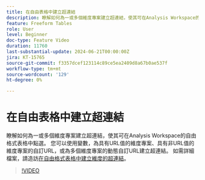 ```yaml
---
title: 在自由表格中建立超連結
description: 瞭解如何為一或多個維度專案建立超連結，使其可在Analysis Workspace的自由格式表格中點選。 您可以使用變數，為具有URL值的維度專案、具有非URL值的維度專案的自訂URL，或為多個維度專案的動態自訂URL建立超連結。
feature: Freeform Tables
role: User
level: Beginner
doc-type: Feature Video
duration: 11760
last-substantial-update: 2024-06-21T00:00:00Z
jira: KT-15765
source-git-commit: f3357dcef123114c89ce5ea2409d8a67b0ae537f
workflow-type: tm+mt
source-wordcount: '129'
ht-degree: 0%

---
```



# 在自由表格中建立超連結

瞭解如何為一或多個維度專案建立超連結，使其可在Analysis Workspace的自由格式表格中點選。 您可以使用變數，為具有URL值的維度專案、具有非URL值的維度專案的自訂URL，或為多個維度專案的動態自訂URL建立超連結。 如需詳細檔案，請造訪[在自由格式表格中建立維度的超連結](https://experienceleague.adobe.com/zh-hant/docs/analytics/analyze/analysis-workspace/visualizations/freeform-table/freeform-table-hyperlinks)。

>[!VIDEO](https://video.tv.adobe.com/v/3430411/?learn=on)
